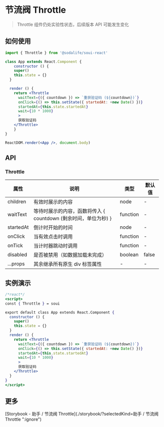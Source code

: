 # 节流阀 Throttle
> Throttle 组件仍处实验性状态，后续版本 API 可能发生变化

## 如何使用
```jsx
import { Throttle } from '@sodalife/soui-react'

class App extends React.Component {
	constructor () {
    super()
    this.state = {}
  }

  render () {
    return <Throttle
      waitText={({ countdown }) => `重获验证码 (${countdown})`}
      onClick={() => this.setState({ startedAt: +new Date() })}
      startedAt={this.state.startedAt}
      wait={10 * 1000}
      >
      获取验证码
    </Throttle>
	}
}

ReactDOM.render(<App />, document.body)
```


## API
### Throttle
|   属性    |                              说明                               |   类型   | 默认值 |
| --------- | --------------------------------------------------------------- | -------- | ------ |
| children  | 有效时展示的内容                                                | node     | -      |
| waitText  | 等待时展示的内容，函数将传入 { countdown (剩余时间，单位为秒) } | function | -      |
| startedAt | 倒计时开始的时间                                                | node     | -      |
| onClick   | 当有效点击时调用                                                | function | -      |
| onTick    | 当计时器跳动时调用                                              | function | -      |
| disabled  | 是否被禁用（如数据加载未完成）                                  | boolean  | false  |
| ...props  | 其余继承所有原生 div 标签属性                                   | -        | -      |


## 实例演示
```jsx
/*react*/
<script>
const { Throttle } = soui

export default class App extends React.Component {
  constructor () {
    super()
    this.state = {}
  }
  render () {
    return <Throttle
      waitText={({ countdown }) => `重获验证码 (${countdown})`}
      onClick={() => this.setState({ startedAt: +new Date() })}
      startedAt={this.state.startedAt}
      wait={10 * 1000}
      >
      获取验证码
    </Throttle>
  }
}
</script>
```


## 更多
[Storybook - 助手 / 节流阀 Throttle](./storybook/?selectedKind=助手 / 节流阀 Throttle ":ignore")

